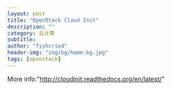 ```yaml
---
layout: post
title: "OpenStack Cloud Init"
description: ""
category: 云计算
subtitle:
author: "fishcried"
header-img: "img/bg/home-bg.jpg"
tags: [openstack]
---
```


More info:"http://cloudinit.readthedocs.org/en/latest/"
